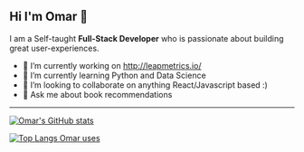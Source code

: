 ## Hi I'm Omar 👋

I am a Self-taught **Full-Stack Developer** who is passionate about building great user-experiences.

- 🔭 I’m currently working on http://leapmetrics.io/
- 🌱 I’m currently learning Python and Data Science
- 👯 I’m looking to collaborate on anything React/Javascript based :)
- 💬 Ask me about book recommendations

---
[![Omar's GitHub stats](https://github-readme-stats.vercel.app/api?username=omarmosid)](https://github.com/omarmosid/github-readme-stats)

[![Top Langs Omar uses](https://github-readme-stats.vercel.app/api/top-langs/?username=omarmosid)](https://github.com/omarmosid/github-readme-stats)
